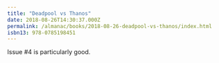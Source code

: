 ```yaml
---
title: "Deadpool vs Thanos"
date: 2018-08-26T14:30:37.000Z
permalink: /almanac/books/2018-08-26-deadpool-vs-thanos/index.html
isbn13: 978-0785198451
---
```


Issue #4 is particularly good.